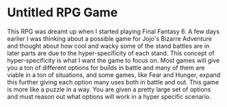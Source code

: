 # Untitled RPG Game
This RPG was dreamt up when I started playing Final Fantasy 6. A few days earlier I was thinking about a possible game for Jojo's Bizarre Adventure and thought about how cool and wacky some of the stand battles are in later parts are due to the hyper-specificity of each stand. This concept of hyper-specificity is what I want the game to focus on. Most games will give you a ton of different options for builds in battle and many of them are viable in a ton of situations, and some games, like Fear and Hunger, expand this further giving each option many uses both in battle and out. This game is more like a puzzle in a way. You are given a pretty large set of options and must reason out what options will work in a hyper specific scenario.